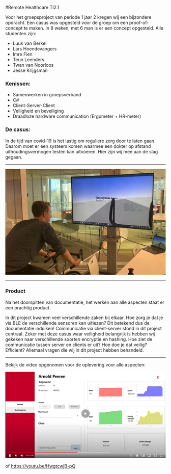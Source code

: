 #Remote Healthcare TI2.1

Voor het groepsproject van periode 1 jaar 2 kregen wij een bijzondere opdracht.
Een casus was opgesteld voor de groep om een proof-of-concept te maken.
In 8 weken, met 6 man is er een concept opgesteld. Alle studenten zijn:
- Luuk van Berkel
- Lars Hoendevangers
- Imre Fien
- Teun Leenders
- Twan van Noorloos
- Jesse Krijgsman

### Kenissen:
- Samenwerken in groepsverband
- C#
- Client-Server-Client
- Veiligheid en beveiliging
- Draadloze hardware communication (Ergometer + HR-meter)

### De casus:
In de tijd van covid-19 is het lastig om reguliere zorg door te laten gaan. Daarom moet er een systeem komen waarmee een 
dokter op afstand uithoudingsvermogen testen kan uitvoeren. Hier zijn wij mee aan de slag gegaan.


---
![Image Biking](readmeRes/images/imh_RH_biking.png)

---
### Product
Na het doorspitten van documentatie, het werken aan alle aspecten staat er een prachtig product.

In dit project kwamen veel verschillende zaken bij elkaar. Hoe zorg je dat je via BLE de verschillende sensoren kan uitlezen?
Dit betekend dus de documentatie induiken! Communicatie via client-server stond in dit project centraal.
Zeker met deze casus waar veiligheid belangrijk is hebben wij gekeken naar verschillende soorten encryptie en hashing.
Hoe ziet de communicatie tussen server en clients er uit? Hoe doe je dat veilig? Efficient? Allemaal vragen die wij in dit project
hebben behandeld.

---
Bekijk de video opgenomen voor de oplevering voor alle aspecten:


[![Demo Video](readmeRes/images/img_RH_demo.png)](https://youtu.be/HwgtcwjB-pQ)

of https://youtu.be/HwgtcwjB-pQ

